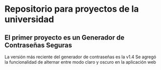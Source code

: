 # Repositorio para proyectos de la universidad 
## El primer proyecto es un Generador de Contraseñas Seguras
La versión más reciente del generador de contraseñas es la v1.4
  Se agregó la funcionalidad de alternar entre modo claro y oscuro en la aplicación web
